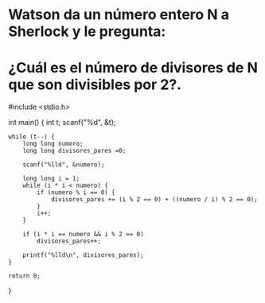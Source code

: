 # Watson da un número entero N a Sherlock y le pregunta: 
# ¿Cuál es el número de divisores de N que son divisibles por 2?.
#include <stdio.h>

int main() {
    int t;
    scanf("%d", &t);

    while (t--) {
        long long numero;
        long long divisores_pares =0;
        
        scanf("%lld", &numero);

        long long i = 1;
        while (i * i < numero) {
            if (numero % i == 0) {
                divisores_pares += (i % 2 == 0) + ((numero / i) % 2 == 0);
            }
            i++;
        }

        if (i * i == numero && i % 2 == 0)
            divisores_pares++;

        printf("%lld\n", divisores_pares);
    }

    return 0;
}

